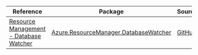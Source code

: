 | Reference | Package | Source |
|---|---|---|
|[Resource Management - Database Watcher](resourcemanager.databasewatcher-readme.md)|[Azure.ResourceManager.DatabaseWatcher](https://www.nuget.org/packages/Azure.ResourceManager.DatabaseWatcher)|[GitHub](https://github.com/Azure/azure-sdk-for-net/blob/main/sdk/databasewatcher/Azure.ResourceManager.DatabaseWatcher)|
